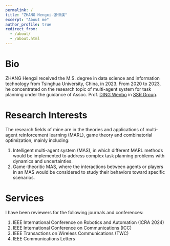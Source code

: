 ```yaml
---
permalink: /
title: "ZHANG Hengxi-张恒溪"
excerpt: "About me"
author_profile: true
redirect_from: 
  - /about/
  - /about.html
---
```



Bio
======
ZHANG Hengxi received the M.S. degree in data science and information technology from Tsinghua University, China, in 2023. From 2020 to 2023, he concentrated on the research topic of multi-agent system for task planning under the guidance of Assoc. Prof. [DING Wenbo](https://ssr-group.net/) in [SSR Group](https://ssr-group.net/people.html).

Research Interests
======
The research fields of mine are in the theories and applications of multi-agent reinforcement learning (MARL), game theory and combinatorial optimization, mainly including: 
1. Intelligent multi-agent system (MAS), in which different MARL methods would be implemented to address complex task planning problems with dynamics and uncertainties.
2. Game-theoritic MAS, where the interactions between agents or players in an MAS would be considered to study their behaviors toward specific scenarios.

Services
======
I have been reviewers for the following journals and conferences:
1. IEEE International Conference on Robotics and Automation (ICRA 2024)
2. IEEE International Conference on Communications (ICC) 
3. IEEE Transactions on Wireless Communications (TWC)
4. IEEE Communications Letters

